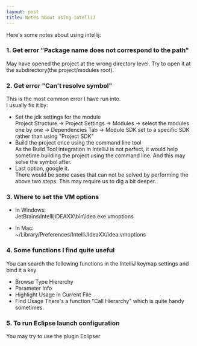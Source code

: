 ```yaml
---
layout: post
title: Notes about using IntelliJ
---
```

Here's some notes about using intellij:

### 1. Get error "Package name does not correspond to the path"
May have opened the project at the wrong directory level. Try to open it at the subdirectory(the project/modules root).


### 2. Get error "Can't resolve symbol"
This is the most common error I have run into.  
I usually fix it by:  

* Set the jdk settings for the module   
  Project Structure -> Project Settings -> Modules -> select the modules one by one -> Dependencies Tab -> Module SDK set to a specific SDK rather than using "Project SDK"
* Build the project once using the command line tool  
  As the Build Tool integration in IntelliJ is not perfect, it would help sometime building the project using the command line. And this may solve the symbol after.
* Last option, google it.  
  There would be some cases that can not be solved by performing the above two steps. This may require us to dig a bit deeper.
      
  
  
### 3. Where to set the VM options
* In Windows:  
  JetBrains\IntellijIDEAXX\bin\idea.exe.vmoptions
  
* In Mac:  
  ~/Library/Preferences/IntelliJIdeaXX/idea.vmoptions
    


### 4. Some functions I find quite useful
You can search the following functions in the IntelliJ keymap settings and bind it a key

* Browse Type Hiererchy 
* Parameter Info
* Highlight Usage in Current File
* Find Usage
  There's a function "Call Hierarchy" which is quite handy sometimes.
    
  
### 5. To run Eclipse launch configuration
You may try to use the plugin Eclipser

